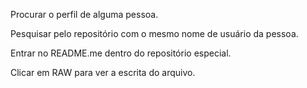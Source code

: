 Procurar o perfil de alguma pessoa.

Pesquisar pelo repositório com o mesmo nome de usuário da pessoa.

Entrar no README.me dentro do repositório especial.

Clicar em RAW para ver a escrita do arquivo.